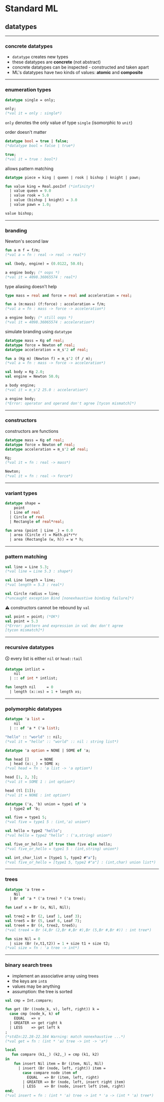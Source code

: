 # Standard ML

## datatypes

---

### concrete datatypes

* `datatype` creates new types
* these datatypes are **concrete** (not abstract)
* concrete datatypes can be inspected - constructed and taken apart
* ML's datatypes have two kinds of values: **atomic** and **composite**

---

### enumeration types

```sml
datatype single = only;

only;
(*val it = only : single*)
```
<!-- .element: data-thebe-executable-sml -->

`only` denotes the only value of type `single` (isomorphic to `unit`)

<!--vert-->

order doesn't matter

```sml
datatype bool = true | false;
(*datatype bool = false | true*)

true;
(*val it = true : bool*)
```
<!-- .element: data-thebe-executable-sml -->

<!--vert-->

allows pattern matching

```sml
datatype piece = king | queen | rook | bishop | knight | pawn;

fun value king = Real.posInf (*infinity*)
  | value queen = 9.0
  | value rook = 5.0
  | value (bishop | knight) = 3.0
  | value pawn = 1.0;

value bishop;
```
<!-- .element: data-thebe-executable-sml -->

---

### branding

Newton's second law

```sml
fun a m f = f/m;
(*val a = fn : real -> real -> real*)

val (body, engine) = (0.0122, 50.0);

a engine body; (* oops *)
(*val it = 4098.36065574 : real*)
```
<!-- .element: data-thebe-executable-sml -->

<!--vert-->

type aliasing doesn't help

```sml
type mass = real and force = real and acceleration = real;

fun a (m:mass) (f:force) : acceleration = f/m;
(*val a = fn : mass -> force -> acceleration*)

a engine body; (* still oops *)
(*val it = 4098.36065574 : acceleration*)
```
<!-- .element: data-thebe-executable-sml -->

<!--vert-->

simulate branding using `datatype`

```sml
datatype mass = Kg of real;
datatype force = Newton of real;
datatype acceleration = m_s'2 of real;

fun a (Kg m) (Newton f) = m_s'2 (f / m);
(*val a = fn : mass -> force -> acceleration*)

val body = Kg 2.0;
val engine = Newton 50.0;

a body engine;
(*val it = m_s'2 25.0 : acceleration*)

a engine body;
(*Error: operator and operand don't agree [tycon mismatch]*)
```
<!-- .element: data-thebe-executable-sml -->

---

### constructors

constructors are functions

```sml
datatype mass = Kg of real;
datatype force = Newton of real;
datatype acceleration = m_s'2 of real;

Kg;
(*val it = fn : real -> mass*)

Newton;
(*val it = fn : real -> force*)
```
<!-- .element: data-thebe-executable-sml -->

---

### variant types

```sml
datatype shape =
    point
  | Line of real
  | Circle of real
  | Rectangle of real*real;

fun area (point | Line _) = 0.0
  | area (Circle r) = Math.pi*r*r
  | area (Rectangle (w, h)) = w * h;
```
<!-- .element: data-thebe-executable-sml -->

---

### pattern matching

```sml
val line = Line 5.3;
(*val line = Line 5.3 : shape*)

val Line length = line;
(*val length = 5.3 : real*)

val Circle radius = line;
(*uncaught exception Bind [nonexhaustive binding failure]*)
```
<!-- .element: data-thebe-executable-sml -->

<!--vert-->

⚠️ constructors cannot be rebound by `val`

```sml
val point = point; (*OK*)
val point = 5.3
(*Error: pattern and expression in val dec don't agree
[tycon mismatch]*)
```
<!-- .element: data-thebe-executable-sml -->

---

### recursive datatypes

🛈 every list is either `nil` or `head::tail`

```sml
datatype intlist =
    nil
  | :: of int * intlist;

fun length nil     = 0
  | length (x::xs) = 1 + length xs;
```
<!-- .element: data-thebe-executable-sml -->

---

### polymorphic datatypes

```sml
datatype 'a list =
    nil
  | :: of 'a * ('a list);

"hello" :: "world" :: nil;
(*val it = "hello" :: "world" :: nil : string list*)
```
<!-- .element: data-thebe-executable-sml -->

<!--vert-->

```sml
datatype 'a option = NONE | SOME of 'a;

fun head []     = NONE
  | head (x::_) = SOME x;
(*val head = fn : 'a list -> 'a option*)

head [1, 2, 3];
(*val it = SOME 1 : int option*)

head (tl [1]);
(*val it = NONE : int option*)
```
<!-- .element: data-thebe-executable-sml -->

<!--vert-->

```sml
datatype ('a, 'b) union = type1 of 'a
  | type2 of 'b;

val five = type1 5;
(*val five = type1 5 : (int,'a) union*)

val hello = type2 "hello";
(*val hello = type2 "hello" : ('a,string) union*)

val five_or_hello = if true then five else hello;
(*val five_or_hello = type1 5 : (int,string) union*)

val int_char_list = [type1 5, type2 #"a"];
(*val five_or_hello = [type1 5, type2 #"a"] : (int,char) union list*)
```
<!-- .element: data-thebe-executable-sml -->

---

### trees

```sml
datatype 'a tree =
    Nil
  | Br of 'a * ('a tree) * ('a tree);

fun Leaf x = Br (x, Nil, Nil);

val tree2 = Br (2, Leaf 1, Leaf 3);
val tree5 = Br (5, Leaf 6, Leaf 7);
val tree4 = Br (4, tree2, tree5);
(*val tree4 = Br (4,Br (2,Br #,Br #),Br (5,Br #,Br #)) : int tree*)

fun size Nil = 0
  | size (Br (v,t1,t2)) = 1 + size t1 + size t2;
(*val size = fn : 'a tree -> int*)
```
<!-- .element: data-thebe-executable-sml -->

---

### binary search trees

* implement an associative array using trees
* the keys are `int`s
* values may be anything
* assumption: the tree is sorted

<!--vert-->

```sml
val cmp = Int.compare;

fun get (Br ((node_k, v), left, right)) k = 
  case cmp (node_k, k) of
    EQUAL   => v
  | GREATER => get right k
  | LESS    => get left k
;
(*stdIn:22.28-22.164 Warning: match nonexhaustive ...*)
(*val get = fn : (int * 'a) tree -> int -> 'a*)
```
<!-- .element: data-thebe-executable-sml -->

<!--vert-->

```sml
local
   fun compare (k1,_) (k2,_) = cmp (k1, k2)
in
    fun insert Nil item = Br (item, Nil, Nil)
      | insert (Br (node, left, right)) item = 
        case compare node item of 
          EQUAL   => Br (item, left, right)
        | GREATER => Br (node, left, insert right item)
        | LESS    => Br (node, insert left item, right)
end;
(*val insert = fn : (int * 'a) tree -> int * 'a -> (int * 'a) tree*)
```
<!-- .element: data-thebe-executable-sml -->